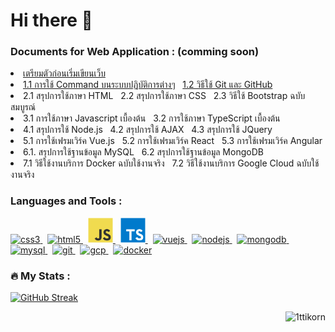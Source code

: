 # Hi there 👋

<p align="left">
</p>


<h3 align="left">Documents for Web Application : (comming soon)</h3

- <a href="https://github.com/1ttikorn/document-prepare/tree/main">เตรียมตัวก่อนเริ่มเขียนเว็บ</a>
- <a href="https://github.com/1ttikorn/document-command">1.1 การใช้ Command บนระบบปฏิบัติการต่างๆ</a>&nbsp;&nbsp;&nbsp;<a href="https://github.com/1ttikorn/document-git">1.2 วิธีใช้ Git และ GitHub</a>
- <a>2.1 สรุปการใช้ภาษา HTML</a>&nbsp;&nbsp;&nbsp;<a>2.2 สรุปการใช้ภาษา CSS</a>&nbsp;&nbsp;&nbsp;<a>2.3 วิธีใช้ Bootstrap ฉบับสมบูรณ์</a>
- <a>3.1 การใช้ภาษา Javascript เบื้องต้น</a>&nbsp;&nbsp;&nbsp;<a>3.2 การใช้ภาษา TypeScript เบื้องต้น</a>
- <a>4.1 สรุปการใช้ Node.js</a>&nbsp;&nbsp;&nbsp;<a>4.2 สรุปการใช้ AJAX</a>&nbsp;&nbsp;&nbsp;<a>4.3 สรุปการใช้ JQuery</a>
- <a>5.1 การใช้เฟรมเวิร์ค Vue.js</a>&nbsp;&nbsp;&nbsp;<a>5.2 การใช้เฟรมเวิร์ค React</a>&nbsp;&nbsp;&nbsp;<a>5.3 การใช้เฟรมเวิร์ค Angular</a>
- <a>6.1. สรุปการใช้ฐานข้อมูล MySQL</a>&nbsp;&nbsp;&nbsp;<a>6.2 สรุปการใช้ฐานข้อมูล MongoDB</a>
- <a>7.1 วิธีใช้งานบริการ Docker ฉบับใช้งานจริง</a>&nbsp;&nbsp;&nbsp;<a>7.2 วิธีใช้งานบริการ Google Cloud ฉบับใช้งานจริง</a>



<h3 align="left">Languages and Tools :</h3

<a href="https://www.w3schools.com/css/" target="_blank" rel="noreferrer"> <img src="https://cdn-icons-png.flaticon.com/512/732/732190.png" alt="css3" width="40" height="40"/> </a> &nbsp; <a href="https://www.w3.org/html/" target="_blank" rel="noreferrer"> <img src="https://cdn-icons-png.flaticon.com/512/732/732212.png" alt="html5" width="40" height="40"/> </a> &nbsp; <a href="https://developer.mozilla.org/en-US/docs/Web/JavaScript" target="_blank" rel="noreferrer"> <img src="https://raw.githubusercontent.com/devicons/devicon/master/icons/javascript/javascript-original.svg" alt="javascript" width="40" height="40"/> </a> &nbsp; <a href="https://www.typescriptlang.org/" target="_blank" rel="noreferrer"> <img src="https://raw.githubusercontent.com/devicons/devicon/master/icons/typescript/typescript-original.svg" alt="typescript" width="40" height="40"/> </a> &nbsp; <a href="https://vuejs.org/" target="_blank" rel="noreferrer"> <img src="https://upload.wikimedia.org/wikipedia/commons/9/95/Vue.js_Logo_2.svg" alt="vuejs" width="40" height="40"/> </a> &nbsp; <a href="https://nodejs.org" target="_blank" rel="noreferrer"> <img src="https://cdn.iconscout.com/icon/free/png-256/free-node-js-1174925.png?f=webp&w=256" alt="nodejs" width="40" height="40"/> </a> &nbsp; <a href="https://www.mongodb.com/" target="_blank" rel="noreferrer"> <img src="https://emanueleciriachi.net/wp-content/uploads/2019/01/logo-mongodb-png-mongodb-logo-png-400.png" alt="mongodb" width="41" height="41"/> </a> &nbsp; <a href="https://www.mysql.com/" target="_blank" rel="noreferrer"> <img src="https://img.uxwing.com/wp-content/themes/uxwing/download/brands-social-media/mysql-icon.svg" alt="mysql" width="40" height="40"/> </a> &nbsp; <a href="https://git-scm.com/" target="_blank" rel="noreferrer"> <img src="https://www.vectorlogo.zone/logos/git-scm/git-scm-icon.svg" alt="git" width="40" height="40"/> </a> &nbsp; <a href="https://cloud.google.com" target="_blank" rel="noreferrer"> <img src="https://www.vectorlogo.zone/logos/google_cloud/google_cloud-icon.svg" alt="gcp" width="40" height="40"/> </a> &nbsp; <a href="https://www.docker.com/" target="_blank" rel="noreferrer"> <img src="https://seeklogo.com/images/K/kubernetes-logo-3A67038EAB-seeklogo.com.png" alt="docker" width="40" height="40"/> </a>




### :fire: My Stats :
[![GitHub Streak](https://streak-stats.demolab.com?user=1ttikorn&type=png)](https://git.io/streak-stats)

<img src="https://komarev.com/ghpvc/?username=1ttikorn&label=Profile%20views&color=0e75b6&style=flat"  align="right" alt="1ttikorn" /> </p>


